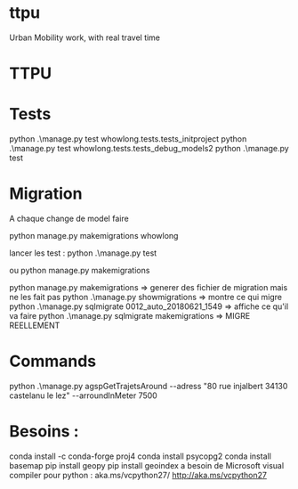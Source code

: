 # ttpu
Urban Mobility work, with real travel time


TTPU
======

Tests
=====
python .\manage.py test  whowlong.tests.tests_initproject
python .\manage.py test  whowlong.tests.tests_debug_models2
python .\manage.py test
  

> 


Migration
=========
A chaque change de model faire

python manage.py makemigrations whowlong 

lancer les test :
 python .\manage.py test
 
ou
python manage.py makemigrations

python manage.py makemigrations => generer des fichier de migration mais ne les fait pas
python .\manage.py showmigrations => montre ce qui migre
python .\manage.py sqlmigrate 0012_auto_20180621_1549 => affiche ce qu'il va faire
python .\manage.py sqlmigrate makemigrations => MIGRE REELLEMENT


	
Commands
========
python .\manage.py agspGetTrajetsAround --adress "80 rue injalbert 34130 castelanu le lez" --arroundInMeter 7500


Besoins  :
===========================
conda install -c conda-forge proj4
conda install psycopg2
conda install basemap
pip install geopy
pip install geoindex
    a besoin de Microsoft visual compiler pour python : aka.ms/vcpython27/
     http://aka.ms/vcpython27


